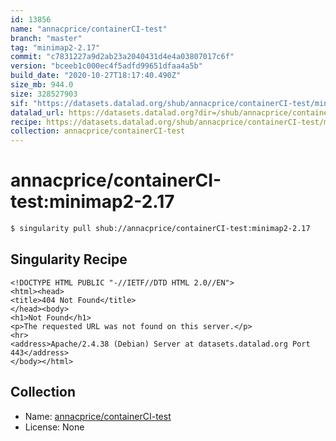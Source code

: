 ```yaml
---
id: 13856
name: "annacprice/containerCI-test"
branch: "master"
tag: "minimap2-2.17"
commit: "c7831227a9d2ab23a2040431d4e4a03807017c6f"
version: "bceeb1c000ec4f5adfd99651dfaa4a5b"
build_date: "2020-10-27T18:17:40.490Z"
size_mb: 944.0
size: 328527903
sif: "https://datasets.datalad.org/shub/annacprice/containerCI-test/minimap2-2.17/2020-10-27-c7831227-bceeb1c0/bceeb1c000ec4f5adfd99651dfaa4a5b.sif"
datalad_url: https://datasets.datalad.org?dir=/shub/annacprice/containerCI-test/minimap2-2.17/2020-10-27-c7831227-bceeb1c0/
recipe: https://datasets.datalad.org/shub/annacprice/containerCI-test/minimap2-2.17/2020-10-27-c7831227-bceeb1c0/Singularity
collection: annacprice/containerCI-test
---
```


# annacprice/containerCI-test:minimap2-2.17

```bash
$ singularity pull shub://annacprice/containerCI-test:minimap2-2.17
```

## Singularity Recipe

```singularity
<!DOCTYPE HTML PUBLIC "-//IETF//DTD HTML 2.0//EN">
<html><head>
<title>404 Not Found</title>
</head><body>
<h1>Not Found</h1>
<p>The requested URL was not found on this server.</p>
<hr>
<address>Apache/2.4.38 (Debian) Server at datasets.datalad.org Port 443</address>
</body></html>
```

## Collection

 - Name: [annacprice/containerCI-test](https://github.com/annacprice/containerCI-test)
 - License: None

